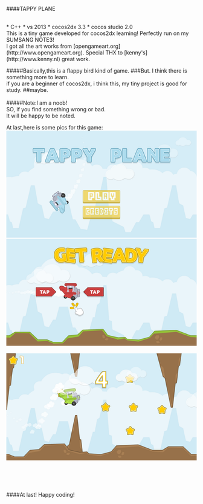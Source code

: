 
####TAPPY PLANE

<BR>
*  C++
*  vs 2013
*  cocos2dx 3.3
*  cocos studio 2.0
    

<br>
This is a tiny game developed for cocos2dx learning!     
Perfectly run on my SUMSANG NOTE3!
<br>
I got all the art works from [opengameart.org](http://www.opengameart.org).
Special THX to [kenny's](http://www.kenny.nl) great work.

#####Basically,this is a flappy bird kind of game.
###But.
I think there is something more to learn.   
if you are a beginner of cocos2dx, i think this, my tiny project is good for study. ##maybe.   
<br>
#####Note:I am a noob!   
SO, if you find something wrong or bad.  
It will be happy to be noted.   

At last,here is some pics for this game:  
![capture1](device1.png) 
<br>
![capture2](device2.png)   
<br>
![capture3](device3.png)   

<br>
<br>
<br>

####At last!
   Happy coding!
